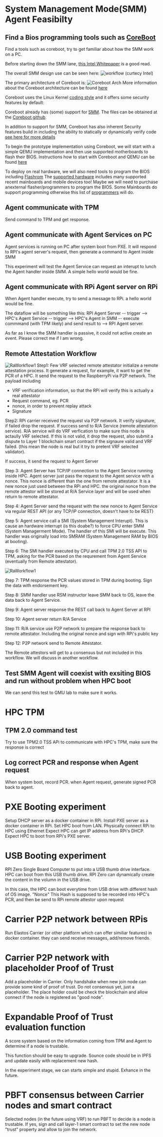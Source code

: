 

# System Management Mode(SMM) Agent Feasibilty
## Find a Bios programming tools such as [CoreBoot](https://www.coreboot.org/developers.html)
Find a tools such as coreboot, try to get familiar about how the SMM work on a PC. 

Before starting down the SMM lane, [this Intel Whitepaper](https://firmware.intel.com/sites/default/files/resources/A_Tour_Beyond_BIOS_Launching_Standalone_SMM_Drivers_in_PEI_using_the_EFI_Developer_Kit_II.pdf) is a good read.

The overall SMM design use can be seen here:
![workflow](images/SMM_Architecture_curtecy_Intel.png) 
(curtecy Intel)

The primary architecture of Coreboot is:
![Coreboot Arch](images/comparision_coreboot_uefi.svg) 
More information about the Coreboot architecture can be found [here](https://doc.coreboot.org/getting_started/architecture.html)

Coreboot uses the Linux Kernel [coding style](https://doc.coreboot.org/coding_style.html) and it offers some security features by default:

Coreboot already has (some) support for [SMM](https://review.coreboot.org/c/coreboot/+/2693/2/src/include/cpu/x86/smm.h). The files can be obtained at the [Coreboot github](https://review.coreboot.org/cgit/coreboot.git).

In addition to support for SMM, Coreboot has also inherent Security features build in including the ability to statically or dynamically verify code [see here for more details](https://doc.coreboot.org/security/vboot/measured_boot.html)

To begin the prototype implementation using Coreboot, we will start with a simple QEMU implementation and then use supported motherboards to flash their BIOS.
Instructions how to start with Coreboot and QEMU can be found [here](https://doc.coreboot.org/lessons/lesson1.html)

To deploy on real hardware, we will also need tools to program the BIOS including [Flashrom](https://www.flashrom.org)
The [supported hardware](https://www.flashrom.org/Supported_hardware) includes many supported recent mainboards and mobile devices too!
Maybe we will need to purchase anexternal flasher/programmers to program the BIOS. Some Mainboards do support programming otherwise this list of [programmers](https://www.flashrom.org/Supported_programmers)
will do.



## Agent communicate with TPM
Send command to TPM and get response.
## Agent communicate with Agent Services on PC
Agent services is running on PC after system boot from PXE.
It will respond to RPI's agent server's request, then generate a command to Agent inside SMM

This experiment will test the Agent Service can request an interupt to lunch the Agent handler inside SMM. A simple hello world would be fine.

## Agent communicate with RPi Agent server on RPi
When Agent handler execute, try to send a message to RPi. a hello world would be fine.

The dataflow will be something like this:
RPI Agent Server -- trigger --> HPC's Agent Service -- trigger --> HPC's Agent in SMM -- execute commmand (with TPM likely) and send result to --> RPI Agent server. 

As far as I know the SMM handler is passive, it could not active create an event. Please correct me if I am wrong.

## Remote Attestation Workflow
![RaWorkflow1](images/RaStep1.jpeg)
Step1:
Few VRF selected remote attestator initialize a remote attestation process. It generate a request, for example, it want to get the PCR of a HPC. It send the request to the RaspberryPi via P2P network. The payload including 

- VRF verification information, so that the RPi will verify this is actually a real attestator
- Request command, eg. PCR
- nonce, in order to prevent replay attack
- Signature

Step2:
RPi carrier received the request via P2P network. It verify signature, if failed drop the request.
If success send to R/A Service (remote attestation service). R/A service will do VRF verfication to make sure this node is actaully VRF selected. If this is not valid, it drop the request, also submit a dispute to Layer 1 blockchain smart contract if the signaure valid and VRF failed. (this mean the node is real but it try to pretent VRF selected validator).

If success, it send the request to Agent Server

Step 3:
Agent Server has TCP/IP connection to the Agent Service running inside HPC. 
Agent server just pass the request to the Agent service with a nonce. This nonce is different than the one from remote attestator. It is a new nonce just used between the RPi and HPC. the original nonce from the remote attestor will be stored at R/A Service layer and will be used when return to remote attestator.

Step 4:
Agent Server send the request with the new nonce to Agent Service via regular REST API (or any TCP/IP connection, doesn't have to be REST)

Step 5:
Agent service call a SMI (System Management Interupt). This is cause an hardware interrupt (is this doabe?) to force CPU enter SMM (System Managerment Mode). The handler of this SMI will be execute. This handler was originally load into SMRAM (System Management RAM by BIOS at booting).

Step 6:
The SMI handler executed by CPU and call TPM 2.0 TSS API to TPM, asking for the PCR based on the requrement from Agent Service (eventually from Remote attestator). 



![RaWorkflow1](images/RaStep2.jpeg)


Step 7:
TPM response the PCR values stored in TPM during booting. Sign the data with endorsement key.

Step 8:
SMM handler use RSM instructor leave SMM back to OS, leave the data back to Agent Service.

Step 9:
Agent server response the REST call back to Agent Server at RPI

Step 10:
Agent server return R/A Service

Step 11:
R/A service use P2P network to prepare the response back to remote attestator. Including the original nonce and sign with RPi's public key

Step 12:
P2P network send to Remote Attestator.

The Remote attestors will get to a consensus but not included in this workflow. We will discuss in another workflow.


## Test SMM Agent will coexist with exsiting BIOS and run without problem when HPC boot

We can send this test to GMU lab to make sure it works.

# HPC TPM

## TPM 2.0 command test
Try to use TPM2.0 TSS APi to communicate with HPC's TPM, make sure the response is correct

## Log correct PCR and response when Agent request
When system boot, record PCR. 
when Agent request, generate signed PCR back to agent.

# PXE Booting experiment
Setup DHCP server as a docker container in RPi.
Install PXE server as a docker container in RPi. 
Set HPC boot from LAN. 
Physically connect RPi to HPC using Ethernet
Expect HPC can get IP address from RPi's DHCP. 
Expect HPC to boot from RPi's PXE server.

# USB Booting experiment
RPI Zero Single Board Computer to put into a USB thumb drive interface.
HPC can boot from this USB thumb drive.
RPI Zero can dynamically create the content in the volumn in the USB drive. 

In this case, the HPC can boot everytime from USB drive with different hash of OS image. "Nonce"
This Hash is supposed to be recorded into HPC's PCR, and then be send to RPi remote attestor upon request

# Carrier P2P network between RPis
Run Elastos Carrier (or other platform which can offer similiar features) in docker container.
they can send receive messages, add/remove friends.

# Carrier P2P network with placeholder Proof of Trust
Add a placeholder in Carrier. Only handshake when new join node can provide some kind of proof of trust.
Do not consensus yet, just a placeholder. The place holder could be check the blockchain and allow connect if the node is registered as "good node". 

# Expandable Proof of Trust evaluation function
A score system based on the information coming from TPM and Agent to determine if a node is trustable.

This function should be easy to upgrade. Sounce code should be in IPFS and update easily with replacement new hash.

In the experiment stage, we can starts simple and stupid. Exhance in the future.

# PBFT consensus between Carrier nodes and smart contract
Selected nodes (in the future using VRF) to run PBFT to decide is a node is trustable. If yes, sign and call layer-1 smart contract to set the new node "trust" property and allow to join the network.

